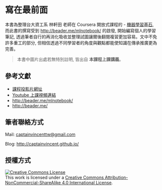 # 寫在最前面
本書為整理台大資工系 林軒田 老師在 Coursera 開放式課程的 - [機器學習基石](https://www.coursera.org/course/ntumlone), 而此書的撰寫受到 http://beader.me/mlnotebook/ 的啟發, 開始編寫個人的學習筆記, 透過筆者自行的再消化吸收並整理試圖讓爾後翻閱複習更加容易。文中不免許多重工的部分, 但相信透過不同學習者的角度與觀點都能使知識在傳承推廣更為完善。

> 本書中圖片出處若無特別註明, 皆出自 **本課程上課講義**。

## 參考文獻
* [課程投影片網址](http://www.csie.ntu.edu.tw/~htlin/mooc/)
* [Youtube 上課視頻連結](https://www.youtube.com/playlist?list=PLXVfgk9fNX2I7tB6oIINGBmW50rrmFTqf)
* http://beader.me/mlnotebook/
* http://beader.me/

## 筆者聯絡方式
Mail: [captainvincenttw@gmail.com](mailto:captainvincenttw@gmail.com)

Blog: http://captainvincent.github.io/


## 授權方式
<a rel="license" href="http://creativecommons.org/licenses/by-nc-sa/4.0/"><img alt="Creative Commons License" style="border-width:0" src="https://i.creativecommons.org/l/by-nc-sa/4.0/88x31.png" /></a><br />This work is licensed under a <a rel="license" href="http://creativecommons.org/licenses/by-nc-sa/4.0/">Creative Commons Attribution-NonCommercial-ShareAlike 4.0 International License</a>.
